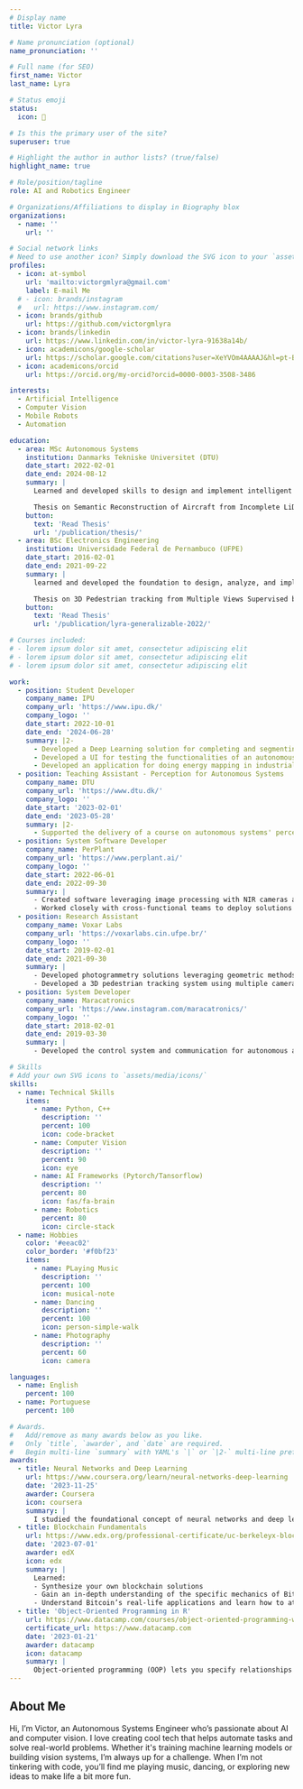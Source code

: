 ```yaml
---
# Display name
title: Victor Lyra

# Name pronunciation (optional)
name_pronunciation: ''

# Full name (for SEO)
first_name: Victor
last_name: Lyra

# Status emoji
status:
  icon: 🤖

# Is this the primary user of the site?
superuser: true

# Highlight the author in author lists? (true/false)
highlight_name: true

# Role/position/tagline
role: AI and Robotics Engineer

# Organizations/Affiliations to display in Biography blox
organizations:
  - name: ''
    url: ''

# Social network links
# Need to use another icon? Simply download the SVG icon to your `assets/media/icons/` folder.
profiles:
  - icon: at-symbol
    url: 'mailto:victorgmlyra@gmail.com'
    label: E-mail Me
  # - icon: brands/instagram
  #   url: https://www.instagram.com/
  - icon: brands/github
    url: https://github.com/victorgmlyra
  - icon: brands/linkedin
    url: https://www.linkedin.com/in/victor-lyra-91638a14b/
  - icon: academicons/google-scholar
    url: https://scholar.google.com/citations?user=XeYVOm4AAAAJ&hl=pt-BR&oi=ao
  - icon: academicons/orcid
    url: https://orcid.org/my-orcid?orcid=0000-0003-3508-3486

interests:
  - Artificial Intelligence
  - Computer Vision
  - Mobile Robots
  - Automation

education:
  - area: MSc Autonomous Systems
    institution: Danmarks Tekniske Universitet (DTU)
    date_start: 2022-02-01
    date_end: 2024-08-12
    summary: |
      Learned and developed skills to design and implement intelligent systems like drones, robots, and self-driving vehicles. Worked with robotics, AI, machine learning, and control systems, focusing on system optimization and decision-making algorithms for real-world autonomous applications.

      Thesis on Semantic Reconstruction of Aircraft from Incomplete LiDAR Data Supervised by [Prof Lazaros Nalpantidis](https://orbit.dtu.dk/en/persons/lazaros-nalpantidis).
    button:
      text: 'Read Thesis'
      url: '/publication/thesis/'
  - area: BSc Electronics Engineering
    institution: Universidade Federal de Pernambuco (UFPE)
    date_start: 2016-02-01
    date_end: 2021-09-22
    summary: |
      learned and developed the foundation to design, analyze, and implement electronic systems and devices. Gained skills in circuits, embedded systems, telecommunications, and control systems, with a focus on solving real-world engineering challenges and developing innovative electronic solutions.

      Thesis on 3D Pedestrian tracking from Multiple Views Supervised by [Prof João Marcelo Teixeira](https://sigaa.ufpe.br/sigaa/public/docente/portal.jsf?siape=1055817) and [Prof João Paulo Lima](https://ppgia.ufrpe.br/en/user/114).
    button:
      text: 'Read Thesis'
      url: '/publication/lyra-generalizable-2022/'

# Courses included:
# - lorem ipsum dolor sit amet, consectetur adipiscing elit
# - lorem ipsum dolor sit amet, consectetur adipiscing elit
# - lorem ipsum dolor sit amet, consectetur adipiscing elit

work:
  - position: Student Developer
    company_name: IPU
    company_url: 'https://www.ipu.dk/'
    company_logo: ''
    date_start: 2022-10-01
    date_end: '2024-06-28'
    summary: |2-
      - Developed a Deep Learning solution for completing and segmenting point clouds of aircrafts from a Lidar scan to be deployed in an autonomous deicer truck as a part of my Master’s thesis. Developed using Python and Pytorch.
      - Developed a UI for testing the functionalities of an autonomous deicer in simulation. Developed using C++ and Qt.
      - Developed an application for doing energy mapping in industrial processes to reduce the processing time for energy mapping and improve efficiency. Developed using Python and QT.
  - position: Teaching Assistant - Perception for Autonomous Systems 
    company_name: DTU
    company_url: 'https://www.dtu.dk/'
    company_logo: ''
    date_start: '2023-02-01'
    date_end: '2023-05-28'
    summary: |2-
      - Supported the delivery of a course on autonomous systems' perception. Assisted students in understanding sensory input transformation, 3D reconstruction, and image feature extraction. Facilitated hands-on exercises, including 3D point cloud processing and visual odometry. Clarified complex mathematical concepts and helped students bridge theory to real-world applications.
  - position: System Software Developer
    company_name: PerPlant
    company_url: 'https://www.perplant.ai/'
    company_logo: ''
    date_start: 2022-06-01
    date_end: 2022-09-30
    summary: |
      - Created software leveraging image processing with NIR cameras and sensor integration (GPS, IMU) to assess crop health, generating detailed NDVI maps. Developed using C++ and MQTT.
      - Worked closely with cross-functional teams to deploy solutions for agricultural analysis and precision farming.
  - position: Research Assistant
    company_name: Voxar Labs
    company_url: 'https://voxarlabs.cin.ufpe.br/'
    company_logo: ''
    date_start: 2019-02-01
    date_end: 2021-09-30
    summary: |
      - Developed photogrammetry solutions leveraging geometric methods and Deep Learning models, leading to the publication of 2 research papers. Developed with Python, C++, and Tensorflow.
      - Developed a 3D pedestrian tracking system using multiple cameras, using machine learning for person recognition and tracking. Developed using Python and Pytorch.
  - position: System Developer
    company_name: Maracatronics
    company_url: 'https://www.instagram.com/maracatronics/'
    company_logo: ''
    date_start: 2018-02-01
    date_end: 2019-03-30
    summary: |
      - Developed the control system and communication for autonomous and nonholonomic robots to play soccer at the Small Size League (RoboCup). Developed using C++ and Java.

# Skills
# Add your own SVG icons to `assets/media/icons/`
skills:
  - name: Technical Skills
    items:
      - name: Python, C++
        description: ''
        percent: 100
        icon: code-bracket
      - name: Computer Vision
        description: ''
        percent: 90
        icon: eye
      - name: AI Frameworks (Pytorch/Tansorflow)
        description: ''
        percent: 80
        icon: fas/fa-brain
      - name: Robotics
        percent: 80
        icon: circle-stack
  - name: Hobbies
    color: '#eeac02'
    color_border: '#f0bf23'
    items:
      - name: PLaying Music
        description: ''
        percent: 100
        icon: musical-note
      - name: Dancing
        description: ''
        percent: 100
        icon: person-simple-walk
      - name: Photography
        description: ''
        percent: 60
        icon: camera

languages:
  - name: English
    percent: 100
  - name: Portuguese
    percent: 100

# Awards.
#   Add/remove as many awards below as you like.
#   Only `title`, `awarder`, and `date` are required.
#   Begin multi-line `summary` with YAML's `|` or `|2-` multi-line prefix and indent 2 spaces below.
awards:
  - title: Neural Networks and Deep Learning
    url: https://www.coursera.org/learn/neural-networks-deep-learning
    date: '2023-11-25'
    awarder: Coursera
    icon: coursera
    summary: |
      I studied the foundational concept of neural networks and deep learning. By the end, I was familiar with the significant technological trends driving the rise of deep learning; build, train, and apply fully connected deep neural networks; implement efficient (vectorized) neural networks; identify key parameters in a neural network’s architecture; and apply deep learning to your own applications.
  - title: Blockchain Fundamentals
    url: https://www.edx.org/professional-certificate/uc-berkeleyx-blockchain-fundamentals
    date: '2023-07-01'
    awarder: edX
    icon: edx
    summary: |
      Learned:
      - Synthesize your own blockchain solutions
      - Gain an in-depth understanding of the specific mechanics of Bitcoin
      - Understand Bitcoin’s real-life applications and learn how to attack and destroy Bitcoin, Ethereum, smart contracts and Dapps, and alternatives to Bitcoin’s Proof-of-Work consensus algorithm
  - title: 'Object-Oriented Programming in R'
    url: https://www.datacamp.com/courses/object-oriented-programming-with-s3-and-r6-in-r
    certificate_url: https://www.datacamp.com
    date: '2023-01-21'
    awarder: datacamp
    icon: datacamp
    summary: |
      Object-oriented programming (OOP) lets you specify relationships between functions and the objects that they can act on, helping you manage complexity in your code. This is an intermediate level course, providing an introduction to OOP, using the S3 and R6 systems. S3 is a great day-to-day R programming tool that simplifies some of the functions that you write. R6 is especially useful for industry-specific analyses, working with web APIs, and building GUIs.
---
```


## About Me

Hi, I’m Victor, an Autonomous Systems Engineer who’s passionate about AI and computer vision. I love creating cool tech that helps automate tasks and solve real-world problems. Whether it's training machine learning models or building vision systems, I’m always up for a challenge. When I’m not tinkering with code, you’ll find me playing music, dancing, or exploring new ideas to make life a bit more fun.



